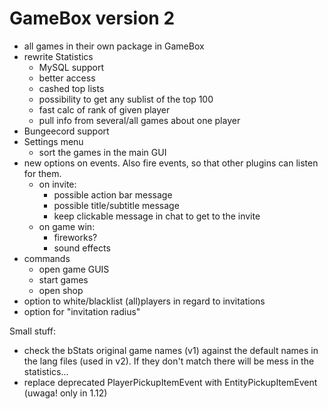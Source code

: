 # GameBox version 2

* all games in their own package in GameBox
* rewrite Statistics
  * MySQL support
  * better access
  * cashed top lists
  * possibility to get any sublist of the top 100
  * fast calc of rank of given player
  * pull info from several/all games about one player
* Bungeecord support
* Settings menu
  * sort the games in the main GUI
* new options on events. Also fire events, so that other plugins can listen for them. 
  * on invite:
    * possible action bar message
    * possible title/subtitle message
    * keep clickable message in chat to get to the invite
  * on game win:
    * fireworks?
    * sound effects
* commands
  * open game GUIS
  * start games
  * open shop
* option to white/blacklist (all)players in regard to invitations
* option for "invitation radius"


Small stuff:
* check the bStats original game names (v1) against the default names in the lang files (used in v2). If they don't match there will be mess in the statistics...
* replace deprecated PlayerPickupItemEvent with EntityPickupItemEvent (uwaga! only in 1.12)


